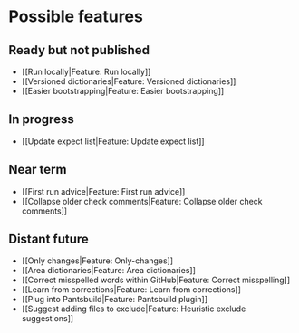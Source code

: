 # Possible features

## Ready but not published
* [[Run locally|Feature: Run locally]]
* [[Versioned dictionaries|Feature: Versioned dictionaries]]
* [[Easier bootstrapping|Feature: Easier bootstrapping]]

## In progress
* [[Update expect list|Feature: Update expect list]]

## Near term

* [[First run advice|Feature: First run advice]]
* [[Collapse older check comments|Feature: Collapse older check comments]]

## Distant future

* [[Only changes|Feature: Only-changes]]
* [[Area dictionaries|Feature: Area dictionaries]]
* [[Correct misspelled words within GitHub|Feature: Correct misspelling]]
* [[Learn from corrections|Feature: Learn from corrections]]
* [[Plug into Pantsbuild|Feature: Pantsbuild plugin]]
* [[Suggest adding files to exclude|Feature: Heuristic exclude suggestions]]